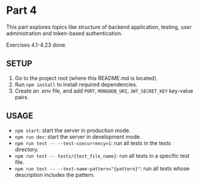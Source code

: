 # Part 4

This part explores topics like structure of backend application, testing, user administration and token-based authentication.

Exercises 4.1-4.23 done.

## SETUP
1. Go to the project root (where this README.md is located).
2. Run `npm install` to install required dependencies.
3. Create an .env file, and add `PORT`, `MONGODB_URI`, `JWT_SECRET_KEY` key-value pairs.

## USAGE
- `npm start`: start the server in production mode.
- `npm run dev`: start the server in development mode.
- `npm run test -- --test-concurrency=1`: run all tests in the tests directory.
- `npm run test -- tests/{test_file_name}`: run all tests in a specific test file.
- `npm run test -- --test-name-pattern="{pattern}"`: run all tests whose description includes the pattern.